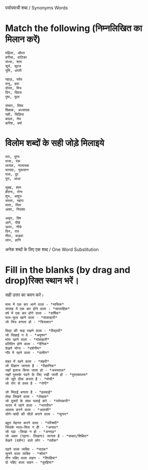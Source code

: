 
पर्यायवाची शब्द / Synonyms Words
# Match the following (निम्नलिखित का मिलान करें)
```
महिला, औरत 
बगीचा, वाटिका
संध्या, शाम
सूर्य, सूरज
भूमि, धरती
```

```
पहाड़, पर्वत
वायु, हवा
दोस्त, मित्र
दिन, दिवस
पुष्प, फूल
```

```
संसार, विश्व
शिक्षक, अध्यापक
पक्षी, चिड़िया 
बादल, मेघ
बारिश, वर्षा
```
# विलोम शब्दों के सही जोड़े मिलाइये 
```
पाप, पुण्य 
राजा, रंक 
लायक, नालायक 
फायदा, नुकसान 
पास, दूर 
पूरा, आधा 
```

```
सुबह, शाम 
हँसना, रोना 
शुभ, अशुभ 
सस्ता, महंगा 
माता, पिता 
आशा, निराशा 
```

```
अमृत, विष 
आगे, पीछे 
ऊपर, नीचे 
दिन, रात 
मीठा, कड़वा 
लाभ, हानि 
```
अनेक शब्दों के लिए एक शब्द / One Word Substitution
# Fill in the blanks (by drag and drop)रिक्त स्थान भरें।
सही उत्तर का चयन करें।

```
मास में एक बार आने वाला - *मासिक*
सप्ताह में एक बार होने वाला - *साप्ताहिक*
वर्ष में एक बार होने वाला - *वार्षिक*
फल-फूल खाने वाला - *शाकाहारी* 
जो चित्र बनाता हो - *चित्रकार*
```

```
विद्या की चाह रखने वाला - *विद्यार्थी*
जो दिखाई न दे - *अदृश्य*
मांस खाने वाला - *मांसाहारी* 
प्रतिदिन होने वाला - *दैनिक*
देखने योग्य - *दर्शनीय*
गाँव में रहने वाला - *ग्रामीण*
```

```
शहर में रहने वाला - *शहरी* 
जो विज्ञान जानता है - *वैज्ञानिक*
जहाँ इलाज किया जाता हो - *अस्पताल*
जहाँ पुस्तके पढने के लिए रखी जाती हो - *पुस्तकालय*
जो जूते ठीक करता है - *मोची* 
जो रोग से ग्रस्त है - *रोगी* 
```

```
जो मिठाई बनाता है - *हलवाई*
लेख लिखने वाला - *लेखक*
जो दूसरों के साथ भलाई करे - *परोपकारी*
भारत में रहने वाला - *भारतीय*
आलस करने वाला - *आलसी*
सोने-चांदी की चीज़ें बनाने वाला - *सुनार*
```

```
बहुत मेहनत करने वाला - *परिश्रमी*
जिसके माता–पिता न होँ - *अनाथ*
जो पढ़ा -लिखा न हो - *अनपढ़*
जो अक्षर (पढ़ना- लिखना) जानता है - *साक्षर/शिक्षित*
देखने (दर्शन) वाले लोग - *दर्शक*
```

```
पढ़ने वाला व्यक्ति - *पाठक*
सुनने वाला व्यक्ति - *श्रोता*
तीन पहिए वाला वाहन - *तिपहिया*
दो पहिए वाला वाहन - *दुपहिया*
```
